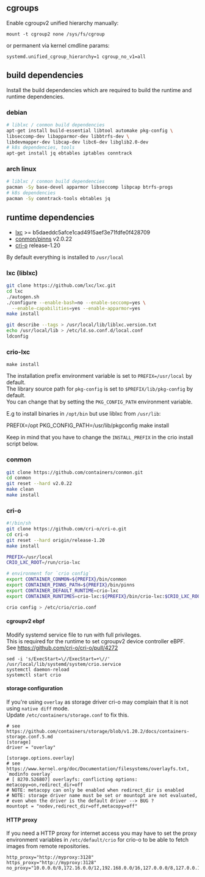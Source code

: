 ## cgroups

Enable cgroupv2 unified hierarchy manually:

```
mount -t cgroup2 none /sys/fs/cgroup
```

or permanent via kernel cmdline params:
 
 ```
 systemd.unified_cgroup_hierarchy=1 cgroup_no_v1=all
 ```

## build dependencies

Install the build dependencies which are required to build the runtime and runtime dependencies.

### debian

```sh
# liblxc / conmon build dependencies
apt-get install build-essential libtool automake pkg-config \
libseccomp-dev libapparmor-dev libbtrfs-dev \
libdevmapper-dev libcap-dev libc6-dev libglib2.0-dev
# k8s dependencies, tools
apt-get install jq ebtables iptables conntrack
```

### arch linux

```sh
# liblxc / conmon build dependencies
pacman -Sy base-devel apparmor libseccomp libpcap btrfs-progs
# k8s dependencies
pacman -Sy conntrack-tools ebtables jq
```

## runtime dependencies

* [lxc](https://github.com/lxc/lxc.git) >= b5daeddc5afce1cad4915aef3e71fdfe0f428709
* [conmon/pinns](https://github.com/containers/conmon.git) v2.0.22
* [cri-o](https://github.com/cri-o/cri-o.git) release-1.20

By default everything is installed to `/usr/local`

### lxc (liblxc)

```sh
git clone https://github.com/lxc/lxc.git
cd lxc
./autogen.sh
./configure --enable-bash=no --enable-seccomp=yes \
  --enable-capabilities=yes --enable-apparmor=yes
make install

git describe --tags > /usr/local/lib/liblxc.version.txt
echo /usr/local/lib > /etc/ld.so.conf.d/local.conf
ldconfig
```

### crio-lxc

```
make install
```

The installation prefix environment variable is set to `PREFIX=/usr/local` by default.</br>
The library source path for `pkg-config` is set to `$PREFIX/lib/pkg-config` by default.</br>
You can change that by setting the `PKG_CONFIG_PATH` environment variable.</br>

E.g to install binaries in `/opt/bin` but use liblxc from `/usr/lib`:

  PREFIX=/opt PKG_CONFIG_PATH=/usr/lib/pkgconfig make install

Keep in mind that you have to change the `INSTALL_PREFIX` in the crio install script below.

### conmon

```sh
git clone https://github.com/containers/conmon.git
cd conmon
git reset --hard v2.0.22
make clean
make install
```

### cri-o

```sh
#!/bin/sh
git clone https://github.com/cri-o/cri-o.git
cd cri-o
git reset --hard origin/release-1.20
make install

PREFIX=/usr/local
CRIO_LXC_ROOT=/run/crio-lxc

# environment for `crio config`
export CONTAINER_CONMON=${PREFIX}/bin/conmon
export CONTAINER_PINNS_PATH=${PREFIX}/bin/pinns
export CONTAINER_DEFAULT_RUNTIME=crio-lxc
export CONTAINER_RUNTIMES=crio-lxc:${PREFIX}/bin/crio-lxc:$CRIO_LXC_ROOT

crio config > /etc/crio/crio.conf
```

#### cgroupv2 ebpf

Modify systemd service file to run with full privileges.</br>
This is required for the runtime to set cgroupv2 device controller eBPF.</br>
See https://github.com/cri-o/cri-o/pull/4272

```
sed -i 's/ExecStart=\//ExecStart=+\//' /usr/local/lib/systemd/system/crio.service
systemctl daemon-reload
systemctl start crio
```

#### storage configuration

If you're using `overlay` as storage driver cri-o may complain that it is not using `native diff` mode.</br>
Update `/etc/containers/storage.conf` to fix this.

```
# see https://github.com/containers/storage/blob/v1.20.2/docs/containers-storage.conf.5.md
[storage]
driver = "overlay"

[storage.options.overlay] 
# see https://www.kernel.org/doc/Documentation/filesystems/overlayfs.txt, `modinfo overlay`
# [ 8270.526807] overlayfs: conflicting options: metacopy=on,redirect_dir=off
# NOTE: metacopy can only be enabled when redirect_dir is enabled
# NOTE: storage driver name must be set or mountopt are not evaluated,
# even when the driver is the default driver --> BUG ?
mountopt = "nodev,redirect_dir=off,metacopy=off"
```

#### HTTP proxy

If you need a HTTP proxy for internet access you may have to set the proxy environment variables in `/etc/default/crio`
for crio-o to be able to fetch images from remote repositories.

```
http_proxy="http://myproxy:3128"
https_proxy="http://myproxy:3128"
no_proxy="10.0.0.0/8,172.16.0.0/12,192.168.0.0/16,127.0.0.0/8,127.0.0.1,localhost"
```
